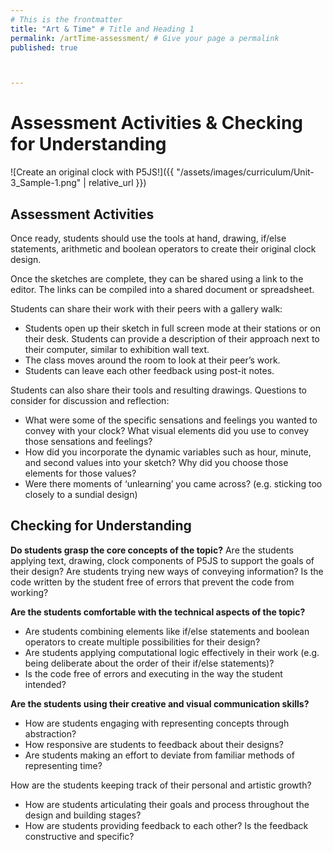 ```yaml
---
# This is the frontmatter
title: "Art & Time" # Title and Heading 1
permalink: /artTime-assessment/ # Give your page a permalink
published: true



---
```


# Assessment Activities & Checking for Understanding
![Create an original clock with P5JS!]({{ "/assets/images/curriculum/Unit-3_Sample-1.png" | relative_url }})

## Assessment Activities

Once ready, students should use the tools at hand, drawing, if/else statements, arithmetic and boolean operators to create their original clock design. 

Once the sketches are complete, they can be shared using a link to the editor. The links can be compiled into a shared document or spreadsheet. 

Students can share their work with their peers with a gallery walk:
- Students open up their sketch in full screen mode at their stations or on their desk. Students can provide a description of their approach next to their computer, similar to exhibition wall text.
- The class moves around the room to look at their peer’s work. 
- Students can leave each other feedback using post-it notes. 

Students can also share their tools and resulting drawings. Questions to consider for discussion and reflection:
- What were some of the specific sensations and feelings you wanted to convey with your clock? What visual elements did you use to convey those sensations and feelings?
- How did you incorporate the dynamic variables such as hour, minute, and second values into your sketch? Why did you choose those elements for those values?
- Were there moments of ‘unlearning’ you came across? (e.g. sticking too closely to a sundial design)



## Checking for Understanding

**Do students grasp the core concepts of the topic?**
Are the students applying text, drawing, clock components of P5JS to support the goals of their design? 
Are students trying new ways of conveying information?
Is the code written by the student free of errors that prevent the code from working?

**Are the students comfortable with the technical aspects of the topic?**
- Are students combining elements like if/else statements and boolean operators to create multiple possibilities for their design? 
- Are students applying computational logic effectively in their work (e.g. being deliberate about the order of their if/else statements)?
- Is the code free of errors and executing in the way the student intended?

**Are the students using their creative and visual communication skills?**
- How are students engaging with representing concepts through abstraction? 
- How responsive are students to feedback about their designs?
- Are students making an effort to deviate from familiar methods of representing time?

How are the students keeping track of their personal and artistic growth?
- How are students articulating their goals and process throughout the design and building stages?
- How are students providing feedback to each other? Is the feedback constructive and specific?

